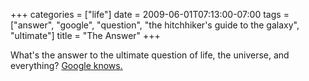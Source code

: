 +++
categories = ["life"]
date = 2009-06-01T07:13:00-07:00
tags = ["answer", "google", "question", "the hitchhiker's guide to the galaxy", "ultimate"]
title = "The Answer"
+++

What's the answer to the ultimate question of life, the universe, and everything? [Google knows.](https://www.google.com/search?q=what+is+the+answer+to+life,+the+universe,+and+everything)

